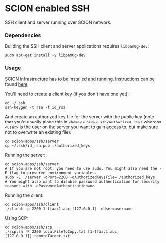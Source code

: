# SCION enabled SSH

SSH client and server running over SCION network.

### Dependencies

Building the SSH client and server applications requires `libpam0g-dev`:

```shell
sudo apt-get install -y libpam0g-dev
```


### Usage

SCION infrastructure has to be installed and running. Instructions can be found [here](https://netsec-ethz.github.io/scion-tutorials/)

You'll need to create a client key (if you don't have one yet):
```
cd ~/.ssh
ssh-keygen -t rsa -f id_rsa
```

And create an authorized key file for the server with the public key (note that you'd usually place this in `/home/<user>/.ssh/authorized_keys` whereas `<user>` is the user on the server you want to gain access to, but make sure not to overwrite an existing file):
```
cd scion-apps/ssh/server
cp ~/.ssh/id_rsa.pub ./authorized_keys
```

Running the server:
```
cd scion-apps/ssh/server
# If you are not root, you need to use sudo. You might also need the -E flag to preserve environment variables.
sudo -E ./server -oPort=2200 -oAuthorizedKeysFile=./authorized_keys
# You might also want to disable password authentication for security reasons with -oPasswordAuthentication=no
```


Running the client:
```
cd scion-apps/ssh/client
./client -p 2200 1-ffaa:1:abc,[127.0.0.1] -oUser=username
```

Using SCP:
```
cd scion-apps/ssh/scp
./scp.sh -P 2200 localFileToCopy.txt [1-ffaa:1:abc,[127.0.0.1]]:remoteTarget.txt
```

